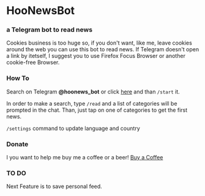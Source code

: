 # HooNewsBot
### a Telegram bot to read news
Cookies business is too huge so, if you don't want, like me, leave cookies around the web you can use this bot to read news.
If Telegram doesn't open a link by itetself, I suggest you to use Firefox Focus Browser or another cookie-free Browser.

### How To
Search on Telegram **@hoonews_bot**  or click [here](t.me/hoonews_bot) and than `/start` it.

In order to make a search, type `/read` and a list of categories will be prompted in the chat.
Than, just tap on one of categories to get the first news.

`/settings` command to update language and country


### Donate
I you want to help me buy me a coffee or a beer!
[Buy a Coffee](https://paypal.me/AngeloMoroni)

### TO DO
Next Feature is to save personal feed.